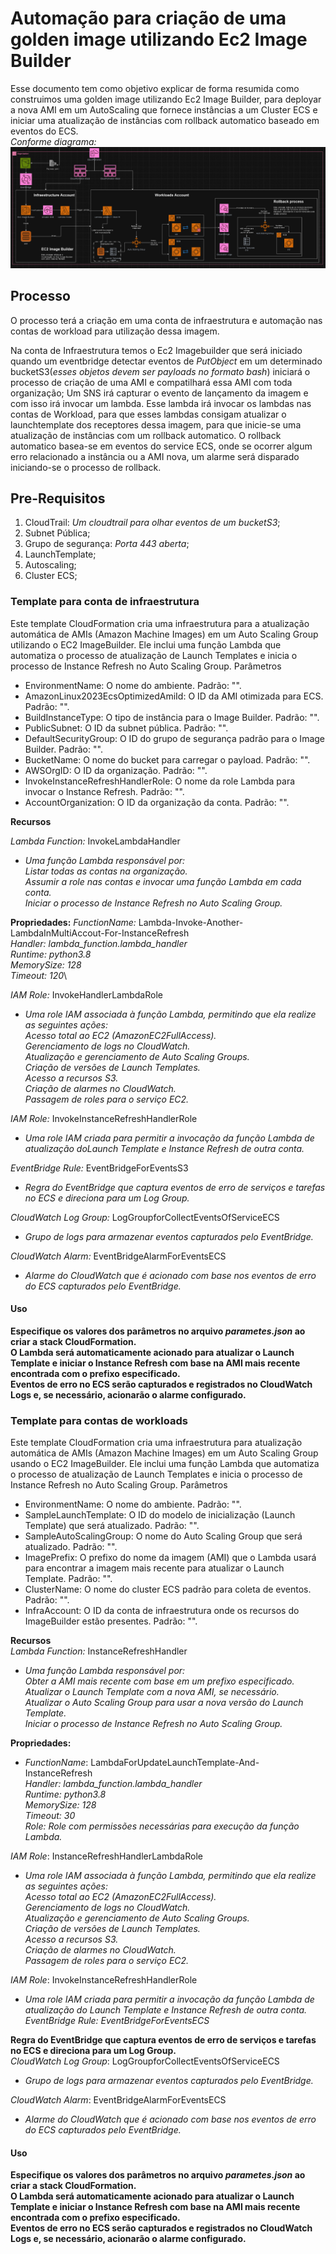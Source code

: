 # Automação para criação de uma golden image utilizando Ec2 Image Builder

Esse documento tem como objetivo explicar de forma resumida como construimos uma golden image utilizando Ec2 Image Builder, para deployar a nova AMI em um AutoScaling que fornece instâncias a um Cluster ECS e iniciar uma atualização de instâncias com rollback automatico baseado em eventos do ECS. \
*Conforme diagrama:*
![Diagrama](diagrama-multAccount.PNG)
## Processo
O processo terá a criação em uma conta de infraestrutura e automação nas contas de workload para utilização dessa imagem.

Na conta de Infraestrutura temos o Ec2 Imagebuilder que será iniciado quando um eventbridge detectar eventos de *PutObject* em um determinado bucketS3(*esses objetos devem ser payloads no formato bash*) iniciará o processo de criação de uma AMI e compatilhará essa AMI com toda organização; Um SNS irá capturar o evento de lançamento da imagem e com isso irá invocar um lambda. Esse lambda irá invocar os lambdas nas contas de Workload, para que esses lambdas consigam atualizar o launchtemplate dos receptores dessa imagem, para que inicie-se uma atualização de instâncias com um rollback automatico. O rollback automatico basea-se em eventos do service ECS, onde se ocorrer algum erro relacionado a instância ou a AMI nova, um alarme será disparado iniciando-se o processo de rollback.

## Pre-Requisitos

1. CloudTrail: *Um cloudtrail para olhar eventos de um bucketS3*;
2. Subnet Pública;
3. Grupo de segurança: *Porta 443 aberta*;
4. LaunchTemplate;
5. Autoscaling;
6. Cluster ECS;

### Template para conta de infraestrutura
Este template CloudFormation cria uma infraestrutura para a atualização automática de AMIs (Amazon Machine Images) em um Auto Scaling Group utilizando o EC2 ImageBuilder. Ele inclui uma função Lambda que automatiza o processo de atualização de Launch Templates e inicia o processo de Instance Refresh no Auto Scaling Group.
Parâmetros

* EnvironmentName: O nome do ambiente. Padrão: "".
* AmazonLinux2023EcsOptimizedAmiId: O ID da AMI otimizada para ECS. Padrão: "".
* BuildInstanceType: O tipo de instância para o Image Builder. Padrão: "".
* PublicSubnet: O ID da subnet pública. Padrão: "".
* DefaultSecurityGroup: O ID do grupo de segurança padrão para o Image Builder. Padrão: "".
* BucketName: O nome do bucket para carregar o payload. Padrão: "".
* AWSOrgID: O ID da organização. Padrão: "".
* InvokeInstanceRefreshHandlerRole: O nome da role Lambda para invocar o Instance Refresh. Padrão: "".
* AccountOrganization: O ID da organização da conta. Padrão: "".

**Recursos**

*Lambda Function:* InvokeLambdaHandler
* *Uma função Lambda responsável por: \
    Listar todas as contas na organização.\
    Assumir a role nas contas e invocar uma função Lambda em cada conta.\
    Iniciar o processo de Instance Refresh no Auto Scaling Group.* 

**Propriedades:**
*FunctionName:* Lambda-Invoke-Another-LambdaInMultiAccout-For-InstanceRefresh\
*Handler: lambda_function.lambda_handler\
Runtime: python3.8\
MemorySize: 128\
Timeout: 120*\

*IAM Role:* InvokeHandlerLambdaRole
* *Uma role IAM associada à função Lambda, permitindo que ela realize as seguintes ações:\
Acesso total ao EC2 (AmazonEC2FullAccess).\
Gerenciamento de logs no CloudWatch.\
Atualização e gerenciamento de Auto Scaling Groups.\
Criação de versões de Launch Templates.\
Acesso a recursos S3.\
Criação de alarmes no CloudWatch.\
Passagem de roles para o serviço EC2.*

*IAM Role:* InvokeInstanceRefreshHandlerRole 
* *Uma role IAM criada para permitir a invocação da função Lambda de atualização doLaunch Template e Instance Refresh de outra conta.*

*EventBridge Rule:* EventBridgeForEventsS3
* *Regra do EventBridge que captura eventos de erro de serviços e tarefas no ECS e direciona para um Log Group.*

*CloudWatch Log Group:* LogGroupforCollectEventsOfServiceECS
* *Grupo de logs para armazenar eventos capturados pelo EventBridge.*

*CloudWatch Alarm:* EventBridgeAlarmForEventsECS
* *Alarme do CloudWatch que é acionado com base nos eventos de erro do ECS capturados pelo EventBridge.*

#### Uso

**Especifique os valores dos parâmetros no arquivo *parametes.json* ao criar a stack CloudFormation.\
O Lambda será automaticamente acionado para atualizar o Launch Template e iniciar o Instance Refresh com base na AMI mais recente encontrada com o prefixo especificado.\
Eventos de erro no ECS serão capturados e registrados no CloudWatch Logs e, se necessário, acionarão o alarme configurado.**

### Template para contas de workloads

Este template CloudFormation cria uma infraestrutura para atualização automática de AMIs (Amazon Machine Images) em um Auto Scaling Group usando o EC2 ImageBuilder. Ele inclui uma função Lambda que automatiza o processo de atualização de Launch Templates e inicia o processo de Instance Refresh no Auto Scaling Group.
Parâmetros

* EnvironmentName: O nome do ambiente. Padrão: "".
* SampleLaunchTemplate: O ID do modelo de inicialização (Launch Template) que será atualizado. Padrão: "".
* SampleAutoScalingGroup: O nome do Auto Scaling Group que será atualizado. Padrão: "".
* ImagePrefix: O prefixo do nome da imagem (AMI) que o Lambda usará para encontrar a imagem mais recente para atualizar o Launch Template. Padrão: "".
* ClusterName: O nome do cluster ECS padrão para coleta de eventos. Padrão: "".
* InfraAccount: O ID da conta de infraestrutura onde os recursos do ImageBuilder estão presentes. Padrão: "".

**Recursos** \
*Lambda Function:* InstanceRefreshHandler
* *Uma função Lambda responsável por: \
Obter a AMI mais recente com base em um prefixo especificado. \
Atualizar o Launch Template com a nova AMI, se necessário. \
Atualizar o Auto Scaling Group para usar a nova versão do Launch Template. \
Iniciar o processo de Instance Refresh no Auto Scaling Group.*

**Propriedades:**
* *FunctionName*: LambdaForUpdateLaunchTemplate-And-InstanceRefresh \
*Handler: lambda_function.lambda_handler \
Runtime: python3.8 \
MemorySize: 128 \
Timeout: 30 \
Role: Role com permissões necessárias para execução da função Lambda.*

*IAM Role*: InstanceRefreshHandlerLambdaRole 
* *Uma role IAM associada à função Lambda, permitindo que ela realize as seguintes ações:\
Acesso total ao EC2 (AmazonEC2FullAccess).\
Gerenciamento de logs no CloudWatch.\
Atualização e gerenciamento de Auto Scaling Groups.\
Criação de versões de Launch Templates.\
Acesso a recursos S3.\
Criação de alarmes no CloudWatch.\
Passagem de roles para o serviço EC2.*

*IAM Role*: InvokeInstanceRefreshHandlerRole
* *Uma role IAM criada para permitir a invocação da função Lambda de atualização do Launch Template e Instance Refresh de outra conta.
EventBridge Rule: EventBridgeForEventsECS*

**Regra do EventBridge que captura eventos de erro de serviços e tarefas no ECS e direciona para um Log Group.** \
*CloudWatch Log Group*: LogGroupforCollectEventsOfServiceECS 
* *Grupo de logs para armazenar eventos capturados pelo EventBridge.*

*CloudWatch Alarm*: EventBridgeAlarmForEventsECS 
* *Alarme do CloudWatch que é acionado com base nos eventos de erro do ECS capturados pelo EventBridge.*
#### Uso 

**Especifique os valores dos parâmetros no arquivo *parametes.json* ao criar a stack CloudFormation. \
O Lambda será automaticamente acionado para atualizar o Launch Template e iniciar o Instance Refresh com base na AMI mais recente encontrada com o prefixo especificado.\
Eventos de erro no ECS serão capturados e registrados no CloudWatch Logs e, se necessário, acionarão o alarme configurado.**